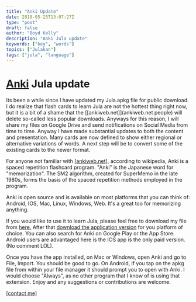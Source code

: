 ```yaml
---
title: "Anki Update"
date: 2018-05-25T13:07:27Z
type: "post"
draft: false
author: "Boyd Kelly"
description: "Anki Jula update"
keywords: ["key", "words"]
topics: ["Julakan"]
tags: ["jula", "language"]
---
```


# [Anki](apps.ankiweb.net) Jula update

Its been a while since I have updated my Jula.apkg file for public download.  I do realize that flash cards to learn Jula are not the hottest thing right now, but it is a bit of a shame that the [[ankiweb.net]](ankiweb.net people) will delete so-called less popular downloads.  Anyways for this reason, I will share my files on Google Drive and send notifications on Social Media from time to time.  Anyway I have made substantial updates to both the content and presentation.  Many cards are now defined to show either regional or alternative variations of words.  A next step will be to convert some of the existing cards to the newer format. 

For anyone not familiar with [[ankiweb.net]](Anki), according to wikipedia, Anki is a spaced repetition flashcard program. "Anki" is the Japanese word for "memorization". The SM2 algorithm, created for SuperMemo in the late 1980s, forms the basis of the spaced repetition methods employed in the program.

Anki is open source and is available on most platforms that you can think of:  Android, IOS, Mac, Linux, Windows, Web. It's a great too for memorizing anything.

If you would like to use it to learn Jula, please feel free to download my file from [here.](http://bit.ly/2sb0jMw)  After that [download the application version](https://apps.ankiweb.net/#download) for you platform of choice.  You can also search for Anki on Google Play or the App Store.  Android users are advantaged here is the IOS app is the only paid version.  (No comment  LOL).

Once you have the app installed, on Mac or Windows, open Anki and go to File, Import.  You should be good to go.  On Android, if you tap on the apkg file from within your file manager it should prompt you to open with Anki.  I would choose "Always", as no other program that I know of is using that extension.  Enjoy and any suggestions or contributions are welcome.

[[contact me]](/contact)
